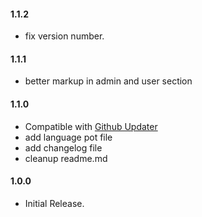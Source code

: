 #### 1.1.2
* fix version number.


#### 1.1.1
* better markup in admin and user section

#### 1.1.0
* Compatible with [Github Updater](https://github.com/afragen/github-updater)
* add language pot file
* add changelog file
* cleanup readme.md

#### 1.0.0
* Initial Release.